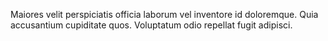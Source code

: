 Maiores velit perspiciatis officia laborum vel inventore id doloremque. Quia accusantium cupiditate quos. Voluptatum odio repellat fugit adipisci.